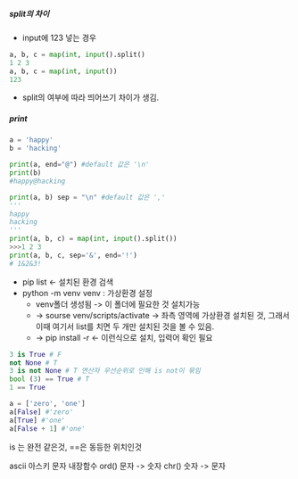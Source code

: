 ##### split의 차이
- input에 123 넣는 경우
```python
a, b, c = map(int, input().split()
1 2 3
a, b, c = map(int, input())
123
```
  - split의 여부에 따라 띄어쓰기 차이가 생김.
  
  ##### print
```python
a = 'happy'
b = 'hacking'

print(a, end="@") #default 값은 '\n'
print(b)
#happy@hacking

print(a, b) sep = "\n" #default 값은 ','    
'''
happy
hacking
'''
print(a, b, c) = map(int, input().split())
>>>1 2 3
print(a, b, c, sep='&', end='!')
# 1&2&3!
```

- pip list <- 설치된 환경 검색
- python -m venv venv : 가상환경 설정
  - venv폴더 생성됨 -> 이 폴더에 필요한 것 설치가능
  - -> sourse venv/scripts/activate -> 좌측 영역에 가상환경 설치된 것, 그래서 이때 여기서 list를 치면 두 개만 설치된 것을 볼 수 있음.
  -  -> pip install -r <- 이런식으로 설치, 입력어 확인 필요

```python
3 is True # F
not None # T
3 is not None # T 연산자 우선순위로 인해 is not이 묶임
bool (3) == True # T
1 == True

a = ['zero', 'one']
a[False] #'zero'
a[True] #'one'
a[False + 1] #'one'
```
is 는 완전 같은것, ==은 동등한 위치인것

ascii 아스키 문자 내장함수
ord() 문자 -> 숫자
chr() 숫자 -> 문자
